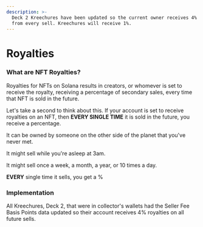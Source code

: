 ```yaml
---
description: >-
  Deck 2 Kreechures have been updated so the current owner receives 4% royalties
  from every sell. Kreechures will receive 1%.
---
```


# Royalties

### What are NFT Royalties?

Royalties for NFTs on Solana results in creators, or whomever is set to receive the royalty, receiving a percentage of secondary sales, every time that NFT is sold in the future.

Let's take a second to think about this. If your account is set to receive royalties on an NFT, then **EVERY SINGLE TIME** it is sold in the future, you receive a percentage.

It can be owned by someone on the other side of the planet that you've never met.

It might sell while you're asleep at 3am.

It might sell once a week, a month, a year, or 10 times a day.

**EVERY** single time it sells, you get a %

### Implementation

All Kreechures, Deck 2, that were in collector's wallets had the Seller Fee Basis Points data updated so their account receives 4% royalties on all future sells.
